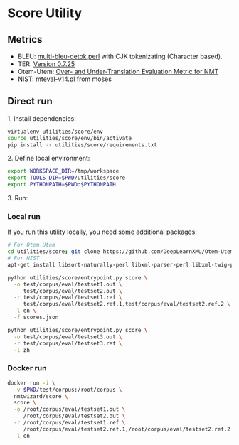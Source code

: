 # Score Utility

## Metrics
- BLEU: [multi-bleu-detok.perl](https://github.com/OpenNMT/OpenNMT-tf/blob/master/third_party/multi-bleu-detok.perl) with CJK tokenizating (Character based).
- TER: [Version 0.7.25](http://www.cs.umd.edu/~snover/tercom/)
- Otem-Utem: [Over- and Under-Translation Evaluation Metric for NMT](https://github.com/DeepLearnXMU/Otem-Utem)
- NIST: [mteval-v14.pl](https://github.com/moses-smt/mosesdecoder/blob/master/scripts/generic/mteval-v14.pl) from moses

## Direct run

1\. Install dependencies:

```bash
virtualenv utilities/score/env
source utilities/score/env/bin/activate
pip install -r utilities/score/requirements.txt
```

2\. Define local environment:

```bash
export WORKSPACE_DIR=/tmp/workspace
export TOOLS_DIR=$PWD/utilities/score
export PYTHONPATH=$PWD:$PYTHONPATH
```

3\. Run:

### Local run

If you run this utility locally, you need some additional packages:
```bash
# For Otem-Utem
cd utilities/score; git clone https://github.com/DeepLearnXMU/Otem-Utem.git
# For NIST
apt-get install libsort-naturally-perl libxml-parser-perl libxml-twig-perl
```
```bash
python utilities/score/entrypoint.py score \
  -o test/corpus/eval/testset1.out \
     test/corpus/eval/testset2.out \
  -r test/corpus/eval/testset1.ref \
     test/corpus/eval/testset2.ref.1,test/corpus/eval/testset2.ref.2 \
  -l en \
  -f scores.json
```
```bash
python utilities/score/entrypoint.py score \
  -o test/corpus/eval/testset3.out \
  -r test/corpus/eval/testset3.ref \
  -l zh
```


### Docker run

```bash
docker run -i \
  -v $PWD/test/corpus:/root/corpus \
  nmtwizard/score \
  score \
  -o /root/corpus/eval/testset1.out \
     /root/corpus/eval/testset2.out \
  -r /root/corpus/eval/testset1.ref \
     /root/corpus/eval/testset2.ref.1,/root/corpus/eval/testset2.ref.2 \
  -l en
```

